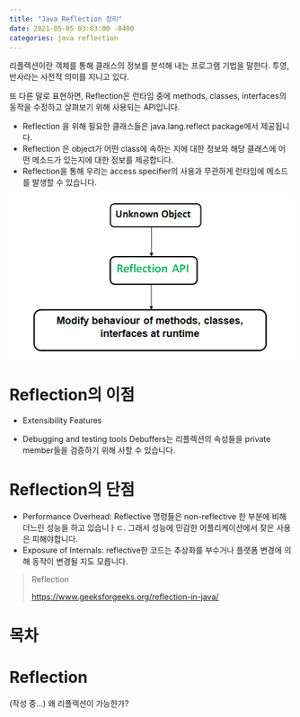 ```yaml
---
title: "Java Reflection 정리"
date: 2021-05-05 03:03:00 -0400
categories: java reflection
---
```


리플렉션이란 객체를 통해 클래스의 정보를 분석해 내는 프로그램 기법을 말한다. 투영, 반사라는 사전적 의미를 지니고 있다.

또 다른 말로 표현하면, Reflection은 런타임 중에 methods, classes, interfaces의 동작을 수정하고 살펴보기 위해 사용되는 API입니다.

- Reflection 을 위해 필요한 클래스들은 java.lang.reflect package에서 제공됩니다.
- Reflection 은 object가 어떤 class에 속하는 지에 대한 정보와 해당 클래스에 어떤 메소드가 있는지에 대한 정보를 제공합니다.
- Reflection을 통해 우리는 access specifier의 사용과 무관하게 런타임에 메소드를 발생할 수 있습니다.

![리플랙션 이미지](/assets/image/reflection.png)

# Reflection의 이점

- Extensibility Features

- Debugging and testing tools
  Debuffers는 리플렉션의 속성들을 private member들을 검증하기 위해 사할 수 있습니다.

# Reflection의 단점

- Performance Overhead:
  Reflective 명령들은 non-reflective 한 부분에 비해 더느린 성능을 하고 있습니ㅏㄷ. 그래서 성능에 민감한 어플리케이션에서 잦은 사용은 피해야합니다.
- Exposure of Internals: reflective한 코드는 추상화를 부수거나 플랫폼 변경에 의해 동작이 변경될 지도 모릅니다.

> Reflection
>
> https://www.geeksforgeeks.org/reflection-in-java/

# 목차

# Reflection

(작성 중...)
왜 리플렉션이 가능한가?
